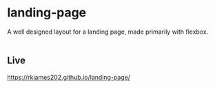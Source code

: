 # landing-page
A well designed layout for a landing page, made primarily with flexbox.
<br />
<br />
## Live 
https://rkjames202.github.io/landing-page/


